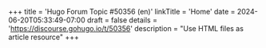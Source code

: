 +++
title = 'Hugo Forum Topic #50356 (en)'
linkTitle = 'Home'
date = 2024-06-20T05:33:49-07:00
draft = false
details = 'https://discourse.gohugo.io/t/50356'
description = "Use HTML files as article resource"
+++
